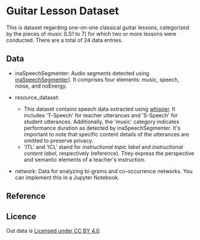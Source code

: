 # Guitar Lesson Dataset

This is dataset regarding one-on-one classical guitar lessons, categorized by the pieces of music (LS1 to 7) for which two or more lessons were conducted. There are a total of 24 data entries.

## Data

* inaSpeechSegmenter: Audio segments detected using [inaSpeechSegmenter](https://github.com/ina-foss/inaSpeechSegmenter)). It comprises four elements: music, speech, noise, and noEnergy.

* resource_dataset:
  * This dataset contains speech data extracted using [whisper](https://openai.com/research/whisper). It includes 'T-Speech' for teacher utterances and 'S-Speech' for student utterances. Additionally, the 'music' category indicates performance duration as detected by inaSpeechSegmenter. It's important to note that specific content details of the utterances are omitted to preserve privacy.
  * 'ITL' and 'ICL' stand for _instructional topic label_ and _instructional content label_, respectively (reference). They express the perspective and semantic elements of a teacher's instruction.

* network: Data for analyzing bi-grams and co-occurrence networks. You can implement this in a Jupyter Notebook.

## Reference

## Licence

﻿Out data is [Licensed under CC BY 4.0](https://creativecommons.org/licenses/by/4.0/).
